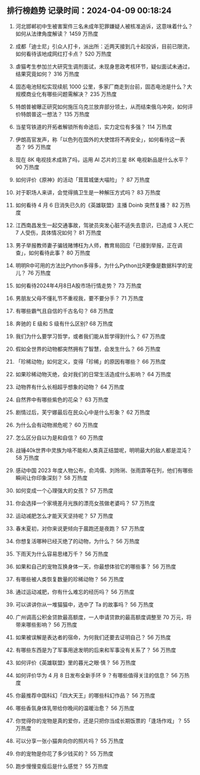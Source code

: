 
## 排行榜趋势 记录时间：2024-04-09 00:18:24
  
  1. 河北邯郸初中生被害案件三名未成年犯罪嫌疑人被核准追诉，这意味着什么？如何从法律角度解读？ 1459 万热度
    
  2. 成都「迪士尼」引众人打卡，派出所：近两天接到几十起投诉，目前已限流，如何看待该地成网红打卡点？ 520 万热度
    
  3. 虐猫考生参加兰大研究生调剂面试，未现身思政考核环节，疑似面试未通过，结果究竟如何？ 316 万热度
    
  4. 固态电池轻松实现续航 1000 公里，多家厂商走到台前，固态电池是什么？大规模商业化有哪些问题需解决？ 235 万热度
    
  5. 特朗普被曝正研究如何施压乌克兰放弃部分领土，从而结束俄乌冲突，如何评价特朗普这一想法？ 135 万热度
    
  6. 当星穹铁道的开拓者解锁所有命途后，实力定位有多强？ 114 万热度
    
  7. ​伊朗高官发声，称「以色列在国外的大使馆将不再安全」，如何看待这一表态？ 95 万热度
    
  8. 现在 8K 电视技术成熟了吗，运用 AI 芯片的三星 8K 电视新品是什么水平？ 90 万热度
    
  9. 如何评价《原神》的活动「茸茸城堡大喵险」？ 87 万热度
    
  10. 对于职场人来讲，会觉得搞卫生是一种解压方式吗？ 83 万热度
    
  11. 如何看待 4 月 6 日消失已久的《英雄联盟》主播 Doinb 突然复播？ 82 万热度
    
  12. 江西南昌发生一起交通事故，驾驶员突发心脏不适失去意识，已造成 3 人死亡 7 人受伤，具体情况如何？ 81 万热度
    
  13. 男子举报教师妻子骗钱赌博枉为人师，教育局回应「已接到举报，正在调查」，如何看待此事？ 80 万热度
    
  14. 明明R中可用的方法比Python多得多，为什么Python比R更像是数据科学的宠儿？ 76 万热度
    
  15. 如何看待2024年4月8日A股市场行情走势？ 73 万热度
    
  16. 男朋友父母不懂礼节不重视我，要不要分手？ 71 万热度
    
  17. 有哪些霸气且自信的千古名句？ 68 万热度
    
  18. 奔驰的 E 级和 S 级有什么区别? 68 万热度
    
  19. 我们为什么要学习哲学，或者我们能从哲学得到什么？ 67 万热度
    
  20. 假如全世界的动物都突然拥有了智慧，会发生什么？ 66 万热度
    
  21. 「珍稀动物」如何定义，变得「珍稀」的原因有哪些？ 66 万热度
    
  22. 如果珍稀动物灭绝，会对我们的日常生活造成什么影响？ 64 万热度
    
  23. 动物界有什么长相超乎想象的动物？ 64 万热度
    
  24. 自然界中有哪些紫色的花朵？ 63 万热度
    
  25. 剧情过后，芙宁娜最后在民众心中是什么形象？ 62 万热度
    
  26. 为什么会有动物濒危呢？ 60 万热度
    
  27. 怎么区分自以为是和自信？ 60 万热度
    
  28. 战锤40k世界中灵族为啥不能和人类真正结盟呢，明明最大的敌人都是混沌？ 58 万热度
    
  29. 感动中国 2023 年度人物公布，俞鸿儒、刘玲琍、张雨霏等在列，他们有哪些瞬间让你印象深刻？ 58 万热度
    
  30. 如何变成一个心理强大的女孩？ 57 万热度
    
  31. 你会选择一个家境差月光族的漂亮女孩做老婆吗？ 57 万热度
    
  32. 运动减肥怎么才能天天坚持呢？ 57 万热度
    
  33. 春末夏初，对你来说更倾向于晨跑还是夜跑？ 57 万热度
    
  34. 你想复活哪种已经灭绝了的动物，为什么？ 56 万热度
    
  35. 下雨天为什么容易思绪万千？ 56 万热度
    
  36. 如果和自己的宠物互换身体一天，你最想体验它的哪些事？ 56 万热度
    
  37. 有哪些被人类恢复数量的珍稀动物？ 56 万热度
    
  38. 通过运动减肥，你有什么难忘的经历吗？ 56 万热度
    
  39. 可以讲讲你从一堆猫猫中，选中了 Ta 的故事吗？ 56 万热度
    
  40. 广州调高公积金贷款最高额度，一人申请贷款的最高额度调整至 70 万元，将带来哪些影响？ 56 万热度
    
  41. 如果被误解是表达者的宿命，为何我们还要去证明自己？ 56 万热度
    
  42. 有哪些东西是为了军事用途发明的后来和军事没有关系了？ 56 万热度
    
  43. 如何评价《英雄联盟》里的暮光之眼·慎？ 56 万热度
    
  44. 如何评价华为 4 月 8 日发布全新手环 9 ？有哪些值得关注的信息？ 56 万热度
    
  45. 你最推荐中国科幻「四大天王」的哪些科幻作品？ 56 万热度
    
  46. 哪些香氛身体乳带给你晚间的温暖治愈？ 56 万热度
    
  47. 你觉得你的宠物是真的爱你，还是只把你当成长期饭票的「逢场作戏」？ 55 万热度
    
  48. 可以分享一张小猫奔向你的照片吗？ 55 万热度
    
  49. 你的宠物是你花了多少钱买的？ 55 万热度
    
  50. 跑步慢慢变瘦后是什么感觉？ 55 万热度
    